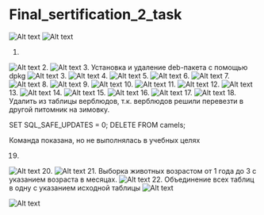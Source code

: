 # Final_sertification_2_task


![Alt text](image-01.png)
![Alt text](image-02.png)

1. 
![Alt text](image-1.png)
2. 
![Alt text](image-2.png)
3. Установка и удаление deb-пакета с помощью dpkg
![Alt text](image-30.png)
3. 
![Alt text](image-3.png)
4. 
![Alt text](image-4.png)
5. 
![Alt text](image-5.png)
6. 
![Alt text](image-6.png)
7. 
![Alt text](image-7.png)
8. 
![Alt text](image-8.png)
9. 
![Alt text](image-9.png)
10. 
![Alt text](image-10.png)
11. 
![Alt text](image-11.png)
12. 
![Alt text](image-12.png)
13. 
![Alt text](image-13.png)
14. 
![Alt text](image-14.png)
15. 
![Alt text](image-15.png)
16. 
![Alt text](image-16.png)
17. 
![Alt text](image-17.png)
18. 
Удалить из таблицы верблюдов, т.к. верблюдов решили перевезти в другой питомник на зимовку. 

SET SQL_SAFE_UPDATES = 0;
DELETE FROM camels;

Команда показана, но не выполнялась в учебных целях

19. 
![Alt text](image-19.png)
20. 
![Alt text](image-20.png)
21. Выборка животных возрастом от 1 года до 3 с указанием 
возраста в месяцах.
![Alt text](image-21.png)
22. Объединение всех таблиц в одну с указанием исходной таблицы
![Alt text](image-22.png) 

![Alt text](image-23.png)
